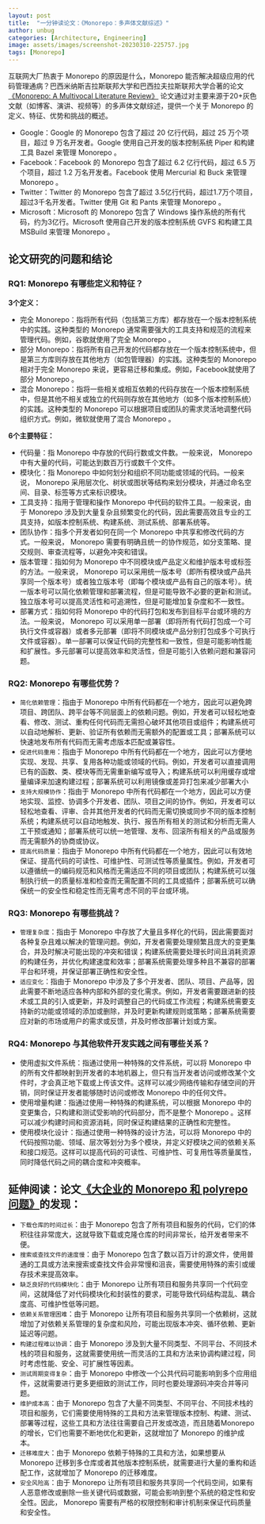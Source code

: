 ```yaml
---
layout: post
title:  "一分钟读论文：《Monorepo：多声体文献综述》"
author: unbug
categories: [Architecture, Engineering]
image: assets/images/screenshot-20230310-225757.jpg
tags: [Monorepo]
---
```

互联网大厂热衷于 Monorepo 的原因是什么，Monorepo 能否解决超级应用的代码管理通病？巴西米纳斯吉拉斯联邦大学和巴西拉夫拉斯联邦大学合著的论文[《Monorepo: A Multivocal Literature Review》][paper1-url] 论文通过对主要来源于20+灰色文献（如博客、演讲、视频等）的多声体文献综述，提供一个关于 Monorepo 的定义、特征、优势和挑战的概述。

- Google：Google 的 Monorepo 包含了超过 20 亿行代码，超过 25 万个项目，超过 9 万名开发者。Google 使用自己开发的版本控制系统 Piper 和构建工具 Bazel 来管理 Monorepo 。
- Facebook：Facebook 的 Monorepo 包含了超过 6.2 亿行代码，超过 6.5 万个项目，超过 1.2 万名开发者。Facebook 使用 Mercurial 和 Buck 来管理 Monorepo 。
- Twitter：Twitter 的 Monorepo 包含了超过 3.5亿行代码，超过1.7万个项目，超过3千名开发者。Twitter 使用 Git 和 Pants 来管理 Monorepo 。
- Microsoft：Microsoft 的 Monorepo 包含了 Windows 操作系统的所有代码，约为3亿行。Microsoft 使用自己开发的版本控制系统 GVFS 和构建工具 MSBuild 来管理 Monorepo 。

## 论文研究的问题和结论
### RQ1: Monorepo 有哪些定义和特征？

**3个定义：**
- 完全 Monorepo：指将所有代码（包括第三方库）都存放在一个版本控制系统中的实践。这种类型的 Monorepo 通常需要强大的工具支持和规范的流程来管理代码。例如，谷歌就使用了完全 Monorepo 。
- 部分 Monorepo：指将所有自己开发的代码都存放在一个版本控制系统中，但是第三方库则存放在其他地方（如包管理器）的实践。这种类型的 Monorepo 相对于完全 Monorepo 来说，更容易迁移和集成。例如，Facebook就使用了部分 Monorepo 。
- 混合 Monorepo：指将一些相关或相互依赖的代码存放在一个版本控制系统中，但是其他不相关或独立的代码则存放在其他地方（如多个版本控制系统）的实践。这种类型的 Monorepo 可以根据项目或团队的需求灵活地调整代码组织方式。例如，微软就使用了混合 Monorepo 。

**6个主要特征：**
- 代码量：指 Monorepo 中存放的代码行数或文件数。一般来说， Monorepo 中有大量的代码，可能达到数百万行或数千个文件。
- 模块化：指 Monorepo 中如何划分和组织不同功能或领域的代码。一般来说， Monorepo 采用层次化、树状或图状等结构来划分模块，并通过命名空间、目录、标签等方式来标识模块。
- 工具支持：指用于管理和操作 Monorepo 中代码的软件工具。一般来说，由于 Monorepo 涉及到大量复杂且频繁变化的代码，因此需要高效且专业的工具支持，如版本控制系统、构建系统、测试系统、部署系统等。
- 团队协作：指多个开发者如何在同一个 Monorepo 中共享和修改代码的方式。一般来说， Monorepo 需要有明确且统一的协作规范，如分支策略、提交规则、审查流程等，以避免冲突和错误。
- 版本管理：指如何为 Monorepo 中不同模块或产品定义和维护版本号或标签的方法。一般来说， Monorepo 可以采用统一版本号（即所有模块或产品共享同一个版本号）或者独立版本号（即每个模块或产品有自己的版本号）。统一版本号可以简化依赖管理和部署流程，但是可能导致不必要的更新和测试。独立版本号可以提高灵活性和可追溯性，但是可能增加复杂度和不一致性。
- 部署方式：指如何将 Monorepo 中的代码打包和发布到目标平台或环境的方法。一般来说， Monorepo 可以采用单一部署（即将所有代码打包成一个可执行文件或容器）或者多元部署（即将不同模块或产品分别打包成多个可执行文件或容器）。单一部署可以保证代码的完整性和一致性，但是可能影响性能和扩展性。多元部署可以提高效率和灵活性，但是可能引入依赖问题和兼容问题。

### RQ2: Monorepo 有哪些优势？
- `简化依赖管理`：指由于 Monorepo 中所有代码都在一个地方，因此可以避免跨项目、跨团队、跨平台等不同层面上的依赖问题。例如，开发者可以轻松地查看、修改、测试、重构任何代码而无需担心破坏其他项目或组件；构建系统可以自动地解析、更新、验证所有依赖而无需额外的配置或工具；部署系统可以快速地发布所有代码而无需考虑版本匹配或兼容性。
- `促进代码重用`：指由于 Monorepo 中所有代码都在一个地方，因此可以方便地实现、发现、共享、复用各种功能或领域的代码。例如，开发者可以直接调用已有的函数、类、模块等而无需重新编写或导入；构建系统可以利用缓存或增量编译来加速构建过程；部署系统可以利用镜像或差异打包来减少部署大小
- `支持大规模协作`：指由于 Monorepo 中所有代码都在一个地方，因此可以方便地实现、监控、协调多个开发者、团队、项目之间的协作。例如，开发者可以轻松地查看、评审、合并其他开发者的代码而无需切换或同步不同的版本控制系统；构建系统可以自动地触发、执行、报告所有相关的测试和分析而无需人工干预或通知；部署系统可以统一地管理、发布、回滚所有相关的产品或服务而无需额外的协商或协议。
- `提高代码质量`：指由于 Monorepo 中所有代码都在一个地方，因此可以有效地保证、提高代码的可读性、可维护性、可测试性等质量属性。例如，开发者可以遵循统一的编码规范和风格而无需适应不同的项目或团队；构建系统可以强制执行统一的质量标准和检查而无需配置不同的工具或插件；部署系统可以确保统一的安全性和稳定性而无需考虑不同的平台或环境。

### RQ3: Monorepo 有哪些挑战？
- `管理复杂度`：指由于 Monorepo 中存放了大量且多样化的代码，因此需要面对各种复杂且难以解决的管理问题。例如，开发者需要处理频繁且庞大的变更集合，并及时解决可能出现的冲突和错误；构建系统需要处理长时间且消耗资源的构建任务，并优化构建速度和效率；部署系统需要处理多种且不兼容的部署平台和环境，并保证部署正确性和安全性。
- `适应变化`：指由于 Monorepo 中涉及了多个开发者、团队、项目、产品等，因此需要不断地适应各种内部和外部的变化需求。例如，开发者需要跟进新的技术或工具的引入或更新，并及时调整自己的代码或工作流程；构建系统需要支持新的功能或领域的添加或删除，并及时更新构建规则或策略；部署系统需要应对新的市场或用户的需求或反馈，并及时修改部署计划或方案。


### RQ4: Monorepo 与其他软件开发实践之间有哪些关系？
- 使用虚拟文件系统：指通过使用一种特殊的文件系统，可以将 Monorepo 中的所有文件都映射到开发者的本地机器上，但只有当开发者访问或修改某个文件时，才会真正地下载或上传该文件。这样可以减少网络传输和存储空间的开销，同时保证开发者能够随时访问或修改 Monorepo 中的任何文件。
- 使用增量构建：指通过使用一种特殊的构建系统，可以根据 Monorepo 中的变更集合，只构建和测试受影响的代码部分，而不是整个 Monorepo 。这样可以减少构建时间和资源消耗，同时保证构建结果的正确性和完整性。
- 使用模块化设计：指通过使用一种特殊的设计方法，可以将 Monorepo 中的代码按照功能、领域、层次等划分为多个模块，并定义好模块之间的依赖关系和接口规范。这样可以提高代码的可读性、可维护性、可复用性等质量属性，同时降低代码之间的耦合度和冲突概率。


## 延伸阅读：论文[《大企业的 Monorepo 和 polyrepo 问题》][paper2-url]的发现：
- `下载仓库的时间过长`：由于 Monorepo 包含了所有项目和服务的代码，它们的体积往往非常庞大，这就导致下载或克隆仓库的时间非常长，给开发者带来不便。
- `搜索或查找文件的速度慢`：由于 Monorepo 包含了数以百万计的源文件，使用普通的工具或方法来搜索或查找文件会非常慢和沮丧，需要使用特殊的索引或缓存技术来提高效率。
- `缺乏良好的代码模块化`：由于 Monorepo 让所有项目和服务共享同一个代码空间，这就降低了对代码模块化和封装性的要求，可能导致代码结构混乱、耦合度高、可维护性低等问题。
- `依赖关系管理困难`：由于 Monorepo 让所有项目和服务共享同一个依赖树，这就增加了对依赖关系管理的复杂度和风险，可能出现版本冲突、循环依赖、更新延迟等问题。
- `构建过程难以协调`：由于 Monorepo 涉及到大量不同类型、不同平台、不同技术栈的项目和服务，这就需要使用统一而灵活的工具和方法来协调构建过程，同时考虑性能、安全、可扩展性等因素。
- `测试周期变得复杂`：由于 Monorepo 中修改一个公共代码可能影响到多个应用组件，这就需要进行更多更细致的测试工作，同时也要处理源码冲突合并等问题。
- `维护成本高`：由于 Monorepo 包含了大量不同类型、不同平台、不同技术栈的项目和服务，它们需要使用特殊的工具和方法来管理版本控制、构建、测试、部署等过程，这些工具和方法往往需要自己开发或改造，而且随着Monorepo 的增长，它们也需要不断地优化和更新，这就增加了 Monorepo 的维护成本。
- `迁移难度大`：由于 Monorepo 依赖于特殊的工具和方法，如果想要从 Monorepo 迁移到多仓库或者其他版本控制系统，就需要进行大量的重构和适配工作，这就增加了 Monorepo 的迁移难度。
- `安全风险高`：由于 Monorepo 让所有项目和服务共享同一个代码空间，如果有人恶意修改或删除一些关键代码或数据，可能会影响到整个系统的稳定性和安全性。因此， Monorepo 需要有严格的权限控制和审计机制来保证代码质量和安全性。


[paper1-url]: https://arxiv.org/pdf/1810.09477.pdf
[paper2-url]: https://dl.acm.org/doi/pdf/10.1145/3328433.3328435